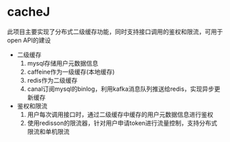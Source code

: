 # cacheJ
此项目主要实现了分布式二级缓存功能，同时支持接口调用的鉴权和限流，可用于open API的建设
- 二级缓存
  1. mysql存储用户元数据信息
  2. caffeine作为一级缓存(本地缓存)
  3. redis作为二级缓存
  4. canal订阅mysql的binlog，利用kafka消息队列推送给redis，实现异步更新缓存
- 鉴权和限流
  1. 用户每次调用接口时，通过二级缓存中缓存的用户元数据信息进行鉴权
  2. 使用redisson的限流器，针对用户申请token进行流量控制，支持分布式限流和单机限流
